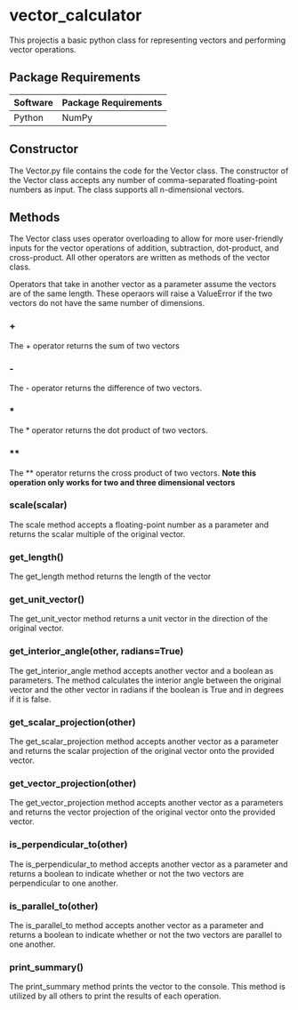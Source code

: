 # vector_calculator
This projectis a basic python class for representing vectors and performing vector operations.

## Package Requirements


| Software  | Package Requirements |
| ------------- | ------------- |
| Python  | NumPy  |

## Constructor

The Vector.py file contains the code for the Vector class. The constructor of the Vector class accepts any number of comma-separated floating-point numbers 
as input. The class supports all n-dimensional vectors.

## Methods

The Vector class uses operator overloading to allow for more user-friendly inputs for the vector operations of addition, 
subtraction, dot-product, and cross-product. All other operators are written as methods of the vector class.

Operators that take in another vector as a parameter assume the vectors are of the same length. These operaors will raise a ValueError if 
the two vectors do not have the same number of dimensions.

### +

The + operator returns the sum of two vectors

### -

The - operator returns the difference of two vectors.

### *

The * operator returns the dot product of two vectors.

### **

The ** operator returns the cross product of two vectors. 
**Note this operation only works for two and three dimensional vectors**

### scale(scalar)

The scale method accepts a floating-point number as a parameter and returns the scalar multiple of the original vector.

### get_length()

The get_length method returns the length of the vector

### get_unit_vector()

The get_unit_vector method returns a unit vector in the direction of the original vector.

### get_interior_angle(other, radians=True)

The get_interior_angle method accepts another vector and a boolean as parameters. The method calculates the interior angle 
between the original vector and the other vector in radians if the boolean is True and in degrees if it is false.

### get_scalar_projection(other)

The get_scalar_projection method accepts another vector as a parameter and returns the scalar projection of the 
original vector onto the provided vector.

### get_vector_projection(other)

The get_vector_projection method accepts another vector as a parameters and returns the vector projection of the original vector onto the provided vector.

### is_perpendicular_to(other)

The is_perpendicular_to method accepts another vector as a parameter and returns a boolean to indicate whether or not the 
two vectors are perpendicular to one another.

### is_parallel_to(other)

The is_parallel_to method accepts another vector as a parameter and returns a boolean to indicate whether or not the 
two vectors are parallel to one another.

### print_summary()

The print_summary method prints the vector to the console. This method is utilized by all others to print the results of each operation.


